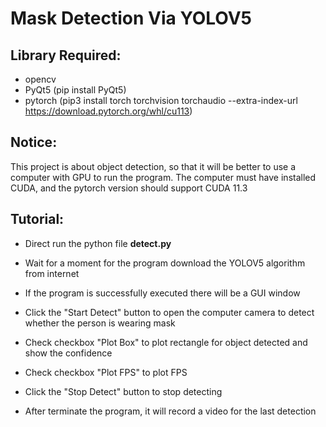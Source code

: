 # Mask Detection Via YOLOV5



## Library Required:

- opencv
- PyQt5 (pip install PyQt5)
- pytorch (pip3 install torch torchvision torchaudio --extra-index-url https://download.pytorch.org/whl/cu113)



## Notice:

This project is about object detection, so that it will be better to use a computer with GPU to run the program. The computer must have installed CUDA, and the pytorch version should support CUDA 11.3



## Tutorial:

- Direct run the python file **detect.py**

- Wait for a moment for the program download the YOLOV5 algorithm from internet
- If the program is successfully executed there will be a GUI window
- Click the "Start Detect" button to open the computer camera to detect whether the person is wearing mask
- Check checkbox "Plot Box" to plot rectangle for object detected and show the confidence
- Check checkbox "Plot FPS" to plot FPS
- Click the "Stop Detect" button to stop detecting
- After terminate the program, it will record a video for the last detection

